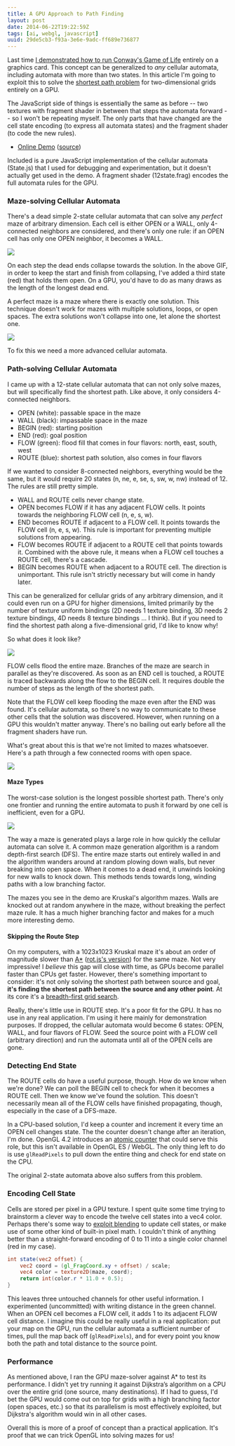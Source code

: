 ```yaml
---
title: A GPU Approach to Path Finding
layout: post
date: 2014-06-22T19:22:59Z
tags: [ai, webgl, javascript]
uuid: 29de5cb3-f93a-3e6e-9adc-ff689e736877
---
```


Last time [I demonstrated how to run Conway's Game of Life][gol]
entirely on a graphics card. This concept can be generalized to *any*
cellular automata, including automata with more than two states. In
this article I'm going to exploit this to solve the [shortest path
problem][spp] for two-dimensional grids entirely on a GPU.

The JavaScript side of things is essentially the same as before -- two
textures with fragment shader in between that steps the automata
forward -- so I won't be repeating myself. The only parts that have
changed are the cell state encoding (to express all automata states)
and the fragment shader (to code the new rules).

* [Online Demo](http://skeeto.github.io/webgl-path-solver/)
  ([source](https://github.com/skeeto/webgl-path-solver))

Included is a pure JavaScript implementation of the cellular automata
(State.js) that I used for debugging and experimentation, but it
doesn't actually get used in the demo. A fragment shader
(12state.frag) encodes the full automata rules for the GPU.

### Maze-solving Cellular Automata

There's a dead simple 2-state cellular automata that can solve any
*perfect* maze of arbitrary dimension. Each cell is either OPEN or a
WALL, only 4-connected neighbors are considered, and there's only one
rule: if an OPEN cell has only one OPEN neighbor, it becomes a WALL.

![](/img/path/simple.gif)

On each step the dead ends collapse towards the solution. In the above
GIF, in order to keep the start and finish from collapsing, I've added
a third state (red) that holds them open. On a GPU, you'd have to do
as many draws as the length of the longest dead end.

A perfect maze is a maze where there is exactly one solution. This
technique doesn't work for mazes with multiple solutions, loops, or
open spaces. The extra solutions won't collapse into one, let alone
the shortest one.

![](/img/path/simple-loop.gif)

To fix this we need a more advanced cellular automata.

### Path-solving Cellular Automata

I came up with a 12-state cellular automata that can not only solve
mazes, but will specifically find the shortest path. Like above, it
only considers 4-connected neighbors.

* OPEN (white): passable space in the maze
* WALL (black): impassable space in the maze
* BEGIN (red): starting position
* END (red): goal position
* FLOW (green): flood fill that comes in four flavors: north, east, south, west
* ROUTE (blue): shortest path solution, also comes in four flavors

If we wanted to consider 8-connected neighbors, everything would be
the same, but it would require 20 states (n, ne, e, se, s, sw, w, nw)
instead of 12. The rules are still pretty simple.

* WALL and ROUTE cells never change state.
* OPEN becomes FLOW if it has any adjacent FLOW cells. It points
  towards the neighboring FLOW cell (n, e, s, w).
* END becomes ROUTE if adjacent to a FLOW cell. It points towards the
  FLOW cell (n, e, s, w). This rule is important for preventing
  multiple solutions from appearing.
* FLOW becomes ROUTE if adjacent to a ROUTE cell that points towards
  it. Combined with the above rule, it means when a FLOW cell touches
  a ROUTE cell, there's a cascade.
* BEGIN becomes ROUTE when adjacent to a ROUTE cell. The direction is
  unimportant. This rule isn't strictly necessary but will come in
  handy later.

This can be generalized for cellular grids of any arbitrary dimension,
and it could even run on a GPU for higher dimensions, limited
primarily by the number of texture uniform bindings (2D needs 1
texture binding, 3D needs 2 texture bindings, 4D needs 8 texture
bindings ... I think). But if you need to find the shortest path along
a five-dimensional grid, I'd like to know why!

So what does it look like?

![](/img/path/maze.gif)

FLOW cells flood the entire maze. Branches of the maze are search in
parallel as they're discovered. As soon as an END cell is touched, a
ROUTE is traced backwards along the flow to the BEGIN cell. It
requires double the number of steps as the length of the shortest
path.

Note that the FLOW cell keep flooding the maze even after the END was
found. It's cellular automata, so there's no way to communicate to
these other cells that the solution was discovered. However, when
running on a GPU this wouldn't matter anyway. There's no bailing out
early before all the fragment shaders have run.

What's great about this is that we're not limited to mazes whatsoever.
Here's a path through a few connected rooms with open space.

![](/img/path/flood.gif)

#### Maze Types

The worst-case solution is the longest possible shortest path. There's
only one frontier and running the entire automata to push it forward
by one cell is inefficient, even for a GPU.

![](/img/path/spiral.gif)

The way a maze is generated plays a large role in how quickly the
cellular automata can solve it. A common maze generation algorithm is
a random depth-first search (DFS). The entire maze starts out entirely
walled in and the algorithm wanders around at random plowing down
walls, but never breaking into open space. When it comes to a dead
end, it unwinds looking for new walls to knock down. This methods
tends towards long, winding paths with a low branching factor.

The mazes you see in the demo are Kruskal's algorithm mazes. Walls are
knocked out at random anywhere in the maze, without breaking the
perfect maze rule. It has a much higher branching factor and makes for
a much more interesting demo.

#### Skipping the Route Step

On my computers, with a 1023x1023 Kruskal maze it's about an order of
magnitude slower than [A*](astar) ([rot.js's version][rot]) for the
same maze. Not very impressive! I *believe* this gap will close with
time, as GPUs become parallel faster than CPUs get faster. However,
there's something important to consider: it's not only solving the
shortest path between source and goal, **it's finding the shortest
path between the source and any other point**. At its core it's a
[breadth-first grid search][bfs].

Really, there's little use in ROUTE step. It's a poor fit for the GPU.
It has no use in any real application. I'm using it here mainly for
demonstration purposes. If dropped, the cellular automata would become
6 states: OPEN, WALL, and four flavors of FLOW. Seed the source point
with a FLOW cell (arbitrary direction) and run the automata until all
of the OPEN cells are gone.

### Detecting End State

The ROUTE cells do have a useful purpose, though. How do we know when
we're done? We can poll the BEGIN cell to check for when it becomes a
ROUTE cell. Then we know we've found the solution. This doesn't
necessarily mean all of the FLOW cells have finished propagating,
though, especially in the case of a DFS-maze.

In a CPU-based solution, I'd keep a counter and increment it every
time an OPEN cell changes state. The the counter doesn't change after
an iteration, I'm done. OpenGL 4.2 introduces an [atomic
counter][atom] that could serve this role, but this isn't available in
OpenGL ES / WebGL. The only thing left to do is use `glReadPixels` to
pull down the entire thing and check for end state on the CPU.

The original 2-state automata above also suffers from this problem.

### Encoding Cell State

Cells are stored per pixel in a GPU texture. I spent quite some time
trying to brainstorm a clever way to encode the twelve cell states
into a vec4 color. Perhaps there's some way to [exploit
blending][blend] to update cell states, or make use of some other kind
of built-in pixel math. I couldn't think of anything better than a
straight-forward encoding of 0 to 11 into a single color channel (red
in my case).

~~~glsl
int state(vec2 offset) {
    vec2 coord = (gl_FragCoord.xy + offset) / scale;
    vec4 color = texture2D(maze, coord);
    return int(color.r * 11.0 + 0.5);
}
~~~

This leaves three untouched channels for other useful information. I
experimented (uncommitted) with writing distance in the green channel.
When an OPEN cell becomes a FLOW cell, it adds 1 to its adjacent FLOW
cell distance. I imagine this could be really useful in a real
application: put your map on the GPU, run the cellular automata a
sufficient number of times, pull the map back off (`glReadPixels`),
and for every point you know both the path and total distance to the
source point.

### Performance

As mentioned above, I ran the GPU maze-solver against A* to test its
performance. I didn't yet try running it against Dijkstra’s algorithm
on a CPU over the entire grid (one source, many destinations). If I
had to guess, I'd bet the GPU would come out on top for grids with a
high branching factor (open spaces, etc.) so that its parallelism is
most effectively exploited, but Dijkstra's algorithm would win in all
other cases.

Overall this is more of a proof of concept than a practical
application. It's proof that we can trick OpenGL into solving mazes
for us!


[gol]: /blog/2014/06/10/
[spp]: http://en.wikipedia.org/wiki/Shortest_path_problem
[astar]: http://en.wikipedia.org/wiki/A*_search_algorithm
[rot]: http://ondras.github.io/rot.js/hp/
[bfs]: http://www.redblobgames.com/pathfinding/tower-defense/
[atom]: http://www.opengl.org/wiki/Atomic_Counter
[blend]: /blog/2014/06/21/

